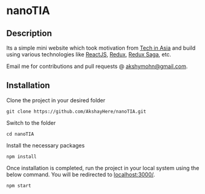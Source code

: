 # nanoTIA

## Description

Its a simple mini website which took motivation from [Tech in Asia](https://www.techinasia.com/) and build using various technologies like [ReactJS](https://reactjs.org/), [Redux](https://redux.js.org/), [Redux Saga](https://github.com/redux-saga/redux-saga), etc.

Email me for contributions and pull requests @ akshymohn@gmail.com.

## Installation
Clone the project in your desired folder

    git clone https://github.com/AkshayHere/nanoTIA.git

Switch to the folder

    cd nanoTIA

Install the necessary packages

    npm install

Once installation is completed, run the project in your local system using the below command. You will be redirected to [localhost:3000/](localhost:3000/).

    npm start

